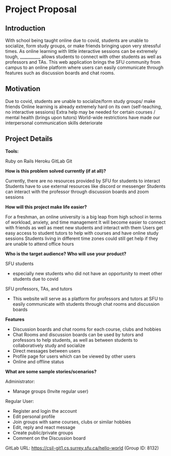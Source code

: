# Project Proposal

## Introduction

With school being taught online due to covid, students are unable to socialize, form study groups, or make friends bringing upon very stressful times. As online learning with little interactive sessions can be extremely tough, __________ allows students to connect with other students as well as professors and TAs. This web application brings the SFU community from campus to an online platform where users can easily communicate through features such as discussion boards and chat rooms. 

## Motivation

Due to covid, students are unable to socialize/form study groups/ make friends 
Online learning is already extremely hard on its own (self-teaching, no interactive sessions)
Extra help may be needed for certain courses / mental health (brings upon tutors)
World-wide restrictions have made our interpersonal communication skills deteriorate 


## Project Details

**Tools:**

Ruby on Rails
Heroku
GitLab
Git


**How is this problem solved currently (if at all)?** 

Currently, there are no resources provided by SFU for students to interact
Students have to use external resources like discord or messenger
Students can interact with the professor through discussion boards and zoom sessions


**How will this project make life easier?**

For a freshman, an online university is a big leap from high school in terms of workload, anxiety, and time management
It will become easier to connect with friends as well as meet new students and interact with them
Users get easy access to student tutors to help with courses and have online study sessions
Students living in different time zones could still get help if they are unable to attend office hours


**Who is the target audience? Who will use your product?**

SFU students
- especially new students who did not have an opportunity to meet other students due to covid

SFU professors, TAs, and tutors 
- This website will serve as a platform for professors and tutors at SFU to easily communicate with students through chat rooms and discussion boards


**Features**

- Discussion boards and chat rooms for each course, clubs and hobbies
- Chat Rooms and discussion boards can be used by tutors and professors to help students, as well as between students to collaboratively study and socialize
- Direct messages between users
- Profile page for users which can be viewed by other users
- Online and offline status

**What are some sample stories/scenarios?**

Administrator:
- Manage groups (Invite regular user)

Regular User:
- Register and login the account
- Edit personal profile
- Join groups with same courses, clubs or similar hobbies
- Edit, reply and react message
- Create public/private groups
- Comment on the Discussion board



GitLab URL: https://csil-git1.cs.surrey.sfu.ca/hello-world
(Group ID: 8132)
